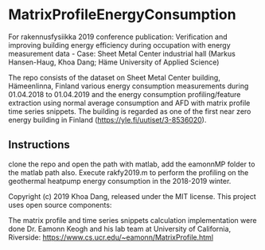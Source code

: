 # MatrixProfileEnergyConsumption

For rakennusfysiikka 2019 conference publication: Verification and improving building energy efficiency during occupation with energy measurement data - Case: Sheet Metal Center industrial hall (Markus Hansen-Haug, Khoa Dang; Häme University of Applied Science)


The repo consists of the dataset on Sheet Metal Center building, Hämeenlinna, Finland various energy consumption measurements during 01.04.2018 to 01.04.2019 and the energy consumption profiling/feature extraction using normal average consumption and AFD with matrix profile time series snippets. The building is regarded as one of the first near zero energy building in Finland (https://yle.fi/uutiset/3-8536020). 

## Instructions
clone the repo and open the path with matlab, add the eamonnMP folder to the matlab path also. Execute rakfy2019.m to perform the profiling on the geothermal heatpump energy consumption in the 2018-2019 winter. 

Copyright (c) 2019 Khoa Dang, released under the MIT license. 
This project uses open source components: 

The matrix profile and time series snippets calculation implementation were done Dr. Eamonn Keogh and his lab team at University of California, Riverside: https://www.cs.ucr.edu/~eamonn/MatrixProfile.html